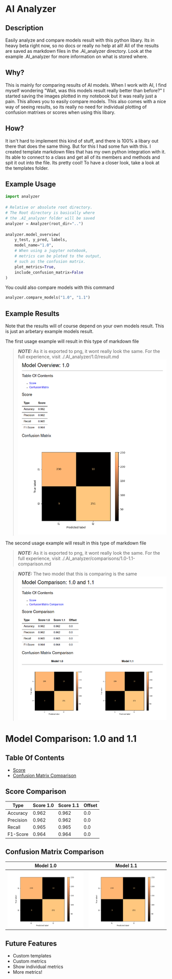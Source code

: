 # AI Analyzer
## Description
Easily analyze and compare models result with this python libary.
Its in heavy beta right now, so no docs or really no help at all!
All of the results are saved as markdown files in the .AI_analyzer directory.
Look at the example .AI_analyzer for more information on what is stored where.

## Why?
This is mainly for comparing results of AI models.
When I work with AI, I find myself wondering "Wait, was this models result really better than before?"
I started saving the images plotted in my notebook but it was really just a pain.
This allows you to easily compare models. This also comes with a nice way
of seeing results, so its really no need for individual plotting of confusion matrixes
or scores when using this libary.

## How?
It isn't hard to implement this kind of stuff, and there is 100% 
a libary out there that does the same thing. But for this I had
some fun with this. I created template markdown files that has my own
python integration with it. Its able to connect to a class and
get all of its members and methods and spit it out into the file. Its pretty cool!
To have a closer look, take a look at the templates folder.

## Example Usage
```python
import analyzer

# Relative or absolute root directory.
# The Root directory is basically where
# the .AI_analyzer folder will be saved
analyzer = Analyzer(root_dir="..")

analyzer.model_overview(
    y_test, y_pred, labels,
    model_name="1.0",
    # When using a jupyter notebook,
    # metrics can be ploted to the output,
    # such as the confusion matrix.
    plot_metrics=True,              
    include_confusion_matrix=False
)
```

You could also compare models with this command
```python
analyzer.compare_models("1.0", "1.1")
```

## Example Results
Note that the results will of course depend on your own models
result. This is just an arbetary example models result.

The first usage example will result in this type of markdown file
> **_NOTE:_** As it is exported to png, it wont really look the same. For the full experience, visit ./.AI_analyzer/1.0/result.md
![](./.AI_analyzer/1.0/result.png)

The second usage example will result in this type of markdown file
> **_NOTE:_** As it is exported to png, it wont really look the same. For the full experience, visit ./.AI_analyzer/comparisons/1.0-1.1-comparison.md

> **_NOTE:_**  The two model that this is comparing is the same
![](./.AI_analyzer/comparisons/1.0-1.1-comparison.png)

# Model Comparison: 1.0 and 1.1 
## Table Of Contents
- [Score](##Score-Comparison)
- [Confusion Matrix Comparison](##Confusion-Matrix-Comparison)

## Score Comparison


| Type      | Score 1.0          | Score 1.1          | Offset                                              |
|-----------|-----------------------------|-----------------------------|-----------------------------------------------------|
| Accuracy  | 0.962 | 0.962 | 0.0 |
| Precision | 0.962 | 0.962 | 0.0 |
| Recall    | 0.965 | 0.965 | 0.0 |
| F1-Score  | 0.964 | 0.964 | 0.0 |

## Confusion Matrix Comparison
Model 1.0                                                      | Model 1.1
:----------------------------------------------------------------------:|:--------------------------------------------------------------:
![](./.AI_analyzer/1.0/confusion-matrix.png) | ![](./.AI_analyzer/1.1/confusion-matrix.png)

</div>

## Future Features
- Custom templates
- Custom metrics
- Show individual metrics
- More metrics!

